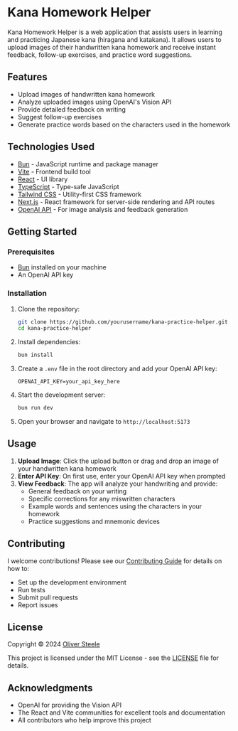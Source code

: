 # Kana Homework Helper

Kana Homework Helper is a web application that assists users in learning and practicing Japanese kana (hiragana and katakana). It allows users to upload images of their handwritten kana homework and receive instant feedback, follow-up exercises, and practice word suggestions.

## Features

- Upload images of handwritten kana homework
- Analyze uploaded images using OpenAI's Vision API
- Provide detailed feedback on writing
- Suggest follow-up exercises
- Generate practice words based on the characters used in the homework

## Technologies Used

- [Bun](https://bun.sh/) - JavaScript runtime and package manager
- [Vite](https://vitejs.dev/) - Frontend build tool
- [React](https://reactjs.org/) - UI library
- [TypeScript](https://www.typescriptlang.org/) - Type-safe JavaScript
- [Tailwind CSS](https://tailwindcss.com/) - Utility-first CSS framework
- [Next.js](https://nextjs.org/) - React framework for server-side rendering and API routes
- [OpenAI API](https://openai.com/api/) - For image analysis and feedback generation

## Getting Started

### Prerequisites

- [Bun](https://bun.sh/) installed on your machine
- An OpenAI API key

### Installation

1. Clone the repository:
   ```bash
   git clone https://github.com/yourusername/kana-practice-helper.git
   cd kana-practice-helper
   ```

2. Install dependencies:
   ```bash
   bun install
   ```

3. Create a `.env` file in the root directory and add your OpenAI API key:
   ```env
   OPENAI_API_KEY=your_api_key_here
   ```

4. Start the development server:
   ```bash
   bun run dev
   ```

5. Open your browser and navigate to `http://localhost:5173`

## Usage

1. **Upload Image**: Click the upload button or drag and drop an image of your handwritten kana homework
2. **Enter API Key**: On first use, enter your OpenAI API key when prompted
3. **View Feedback**: The app will analyze your handwriting and provide:
   - General feedback on your writing
   - Specific corrections for any miswritten characters
   - Example words and sentences using the characters in your homework
   - Practice suggestions and mnemonic devices

## Contributing

I welcome contributions! Please see our [Contributing Guide](CONTRIBUTING.md) for details on how to:
- Set up the development environment
- Run tests
- Submit pull requests
- Report issues

## License

Copyright © 2024 [Oliver Steele](https://github.com/osteele)

This project is licensed under the MIT License - see the [LICENSE](LICENSE) file for details.

## Acknowledgments

- OpenAI for providing the Vision API
- The React and Vite communities for excellent tools and documentation
- All contributors who help improve this project
